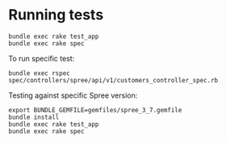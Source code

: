 # Running tests

````
bundle exec rake test_app
bundle exec rake spec
````

To run specific test:
````
bundle exec rspec spec/controllers/spree/api/v1/customers_controller_spec.rb
````

Testing against specific Spree version:
````
export BUNDLE_GEMFILE=gemfiles/spree_3_7.gemfile
bundle install
bundle exec rake test_app
bundle exec rake spec
````